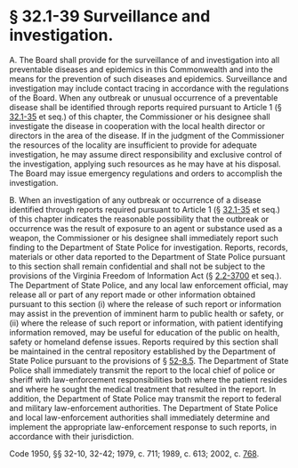 # § 32.1-39 Surveillance and investigation.

<p>A. The Board shall provide for the surveillance of and investigation into all preventable diseases and epidemics in this Commonwealth and into the means for the prevention of such diseases and epidemics. Surveillance and investigation may include contact tracing in accordance with the regulations of the Board. When any outbreak or unusual occurrence of a preventable disease shall be identified through reports required pursuant to Article 1 (§ <a href='http://law.lis.virginia.gov/vacode/32.1-35/'>32.1-35</a> et seq.) of this chapter, the Commissioner or his designee shall investigate the disease in cooperation with the local health director or directors in the area of the disease. If in the judgment of the Commissioner the resources of the locality are insufficient to provide for adequate investigation, he may assume direct responsibility and exclusive control of the investigation, applying such resources as he may have at his disposal. The Board may issue emergency regulations and orders to accomplish the investigation.</p><p>B. When an investigation of any outbreak or occurrence of a disease identified through reports required pursuant to Article 1 (§ <a href='http://law.lis.virginia.gov/vacode/32.1-35/'>32.1-35</a> et seq.) of this chapter indicates the reasonable possibility that the outbreak or occurrence was the result of exposure to an agent or substance used as a weapon, the Commissioner or his designee shall immediately report such finding to the Department of State Police for investigation. Reports, records, materials or other data reported to the Department of State Police pursuant to this section shall remain confidential and shall not be subject to the provisions of the Virginia Freedom of Information Act (§ <a href='http://law.lis.virginia.gov/vacode/2.2-3700/'>2.2-3700</a> et seq.). The Department of State Police, and any local law enforcement official, may release all or part of any report made or other information obtained pursuant to this section (i) where the release of such report or information may assist in the prevention of imminent harm to public health or safety, or (ii) where the release of such report or information, with patient identifying information removed, may be useful for education of the public on health, safety or homeland defense issues. Reports required by this section shall be maintained in the central repository established by the Department of State Police pursuant to the provisions of § <a href='http://law.lis.virginia.gov/vacode/52-8.5/'>52-8.5</a>. The Department of State Police shall immediately transmit the report to the local chief of police or sheriff with law-enforcement responsibilities both where the patient resides and where he sought the medical treatment that resulted in the report. In addition, the Department of State Police may transmit the report to federal and military law-enforcement authorities. The Department of State Police and local law-enforcement authorities shall immediately determine and implement the appropriate law-enforcement response to such reports, in accordance with their jurisdiction.</p><p>Code 1950, §§ 32-10, 32-42; 1979, c. 711; 1989, c. 613; 2002, c. <a href='http://lis.virginia.gov/cgi-bin/legp604.exe?021+ful+CHAP0768'>768</a>.</p>
